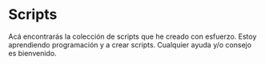 # Scripts
Acá encontrarás la colección de scripts que he creado con esfuerzo. Estoy aprendiendo programación y a crear scripts. Cualquier ayuda y/o consejo es bienvenido.
